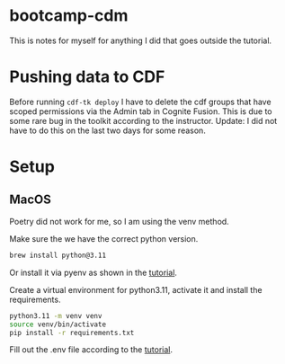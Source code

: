 # bootcamp-cdm
This is notes for myself for anything I did that goes outside the tutorial.

# Pushing data to CDF
Before running `cdf-tk deploy` I have to delete the cdf groups that have scoped
permissions via the Admin tab in Cognite Fusion.
This is due to some rare bug in the toolkit according to the instructor.
Update: I did not have to do this on the last two days for some reason.

# Setup

## MacOS
Poetry did not work for me, so I am using the venv method.

Make sure the we have the correct python version.
```zsh
brew install python@3.11
```
Or install it via pyenv as shown in the
[tutorial](https://docs.cdf-bootcamp.cogniteapp.com/content/data_foundation/setup_the_cdf_toolkit/#install-cdf-toolkit).

Create a virtual environment for python3.11, activate it and install the requirements.
```zsh
python3.11 -m venv venv
source venv/bin/activate
pip install -r requirements.txt
```

Fill out the .env file according to the
[tutorial](https://docs.cdf-bootcamp.cogniteapp.com/content/data_foundation/cdf_toolkit_modules/#configure-test-environment-configuration-file).
